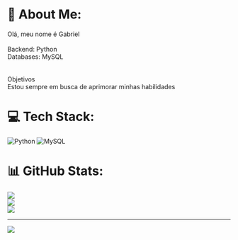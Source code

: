 # 💫 About Me:
 Olá, meu nome é Gabriel <br><br>Backend: Python<br>Databases: MySQL<br><br><br>Objetivos<br>Estou sempre em busca de aprimorar minhas habilidades


# 💻 Tech Stack:
![Python](https://img.shields.io/badge/python-3670A0?style=for-the-badge&logo=python&logoColor=ffdd54) ![MySQL](https://img.shields.io/badge/mysql-4479A1.svg?style=for-the-badge&logo=mysql&logoColor=white)
# 📊 GitHub Stats:
![](https://github-readme-stats.vercel.app/api?username=GabrielNovaski&theme=shadow_blue&hide_border=false&include_all_commits=false&count_private=true)<br/>
![](https://github-readme-streak-stats.herokuapp.com/?user=GabrielNovaski&theme=shadow_blue&hide_border=false)<br/>
![](https://github-readme-stats.vercel.app/api/top-langs/?username=GabrielNovaski&theme=shadow_blue&hide_border=false&include_all_commits=false&count_private=true&layout=compact)

---
[![](https://visitcount.itsvg.in/api?id=GabrielNovaski&icon=2&color=12)](https://visitcount.itsvg.in)

<!-- Proudly created with GPRM ( https://gprm.itsvg.in ) -->